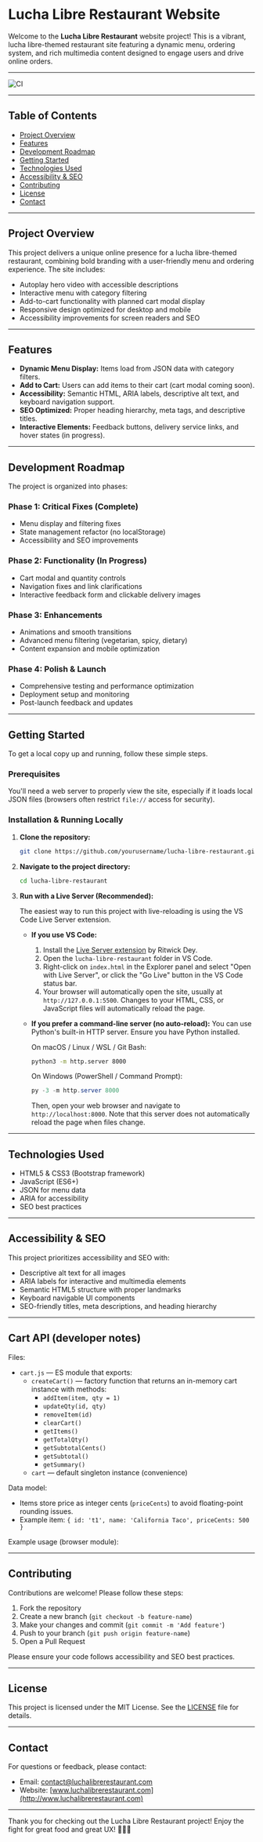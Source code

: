 # Lucha Libre Restaurant Website

Welcome to the **Lucha Libre Restaurant** website project! This is a vibrant, lucha libre-themed restaurant site featuring a dynamic menu, ordering system, and rich multimedia content designed to engage users and drive online orders.

---

![CI](https://github.com/joshl26/lucha-tacos/actions/workflows/ci.yml/badge.svg)

---

## Table of Contents

- [Project Overview](#project-overview)
- [Features](#features)
- [Development Roadmap](#development-roadmap)
- [Getting Started](#getting-started)
- [Technologies Used](#technologies-used)
- [Accessibility & SEO](#accessibility--seo)
- [Contributing](#contributing)
- [License](#license)
- [Contact](#contact)

---

## Project Overview

This project delivers a unique online presence for a lucha libre-themed restaurant, combining bold branding with a user-friendly menu and ordering experience. The site includes:

- Autoplay hero video with accessible descriptions
- Interactive menu with category filtering
- Add-to-cart functionality with planned cart modal display
- Responsive design optimized for desktop and mobile
- Accessibility improvements for screen readers and SEO

---

## Features

- **Dynamic Menu Display:** Items load from JSON data with category filters.
- **Add to Cart:** Users can add items to their cart (cart modal coming soon).
- **Accessibility:** Semantic HTML, ARIA labels, descriptive alt text, and keyboard navigation support.
- **SEO Optimized:** Proper heading hierarchy, meta tags, and descriptive titles.
- **Interactive Elements:** Feedback buttons, delivery service links, and hover states (in progress).

---

## Development Roadmap

The project is organized into phases:

### Phase 1: Critical Fixes (Complete)

- Menu display and filtering fixes
- State management refactor (no localStorage)
- Accessibility and SEO improvements

### Phase 2: Functionality (In Progress)

- Cart modal and quantity controls
- Navigation fixes and link clarifications
- Interactive feedback form and clickable delivery images

### Phase 3: Enhancements

- Animations and smooth transitions
- Advanced menu filtering (vegetarian, spicy, dietary)
- Content expansion and mobile optimization

### Phase 4: Polish & Launch

- Comprehensive testing and performance optimization
- Deployment setup and monitoring
- Post-launch feedback and updates

---

## Getting Started

To get a local copy up and running, follow these simple steps.

### Prerequisites

You'll need a web server to properly view the site, especially if it loads local JSON files (browsers often restrict `file://` access for security).

### Installation & Running Locally

1.  **Clone the repository:**
    ```bash
    git clone https://github.com/yourusername/lucha-libre-restaurant.git
    ```
2.  **Navigate to the project directory:**

    ```bash
    cd lucha-libre-restaurant
    ```

3.  **Run with a Live Server (Recommended):**

    The easiest way to run this project with live-reloading is using the VS Code Live Server extension.

    - **If you use VS Code:**

      1.  Install the [Live Server extension](https://marketplace.visualstudio.com/items?itemName=ritwickdey.LiveServer) by Ritwick Dey.
      2.  Open the `lucha-libre-restaurant` folder in VS Code.
      3.  Right-click on `index.html` in the Explorer panel and select "Open with Live Server", or click the "Go Live" button in the VS Code status bar.
      4.  Your browser will automatically open the site, usually at `http://127.0.0.1:5500`. Changes to your HTML, CSS, or JavaScript files will automatically reload the page.

    - **If you prefer a command-line server (no auto-reload):**
      You can use Python's built-in HTTP server. Ensure you have Python installed.

      On macOS / Linux / WSL / Git Bash:

      ```bash
      python3 -m http.server 8000
      ```

      On Windows (PowerShell / Command Prompt):

      ```powershell
      py -3 -m http.server 8000
      ```

      Then, open your web browser and navigate to `http://localhost:8000`. Note that this server does not automatically reload the page when files change.

---

## Technologies Used

- HTML5 & CSS3 (Bootstrap framework)
- JavaScript (ES6+)
- JSON for menu data
- ARIA for accessibility
- SEO best practices

---

## Accessibility & SEO

This project prioritizes accessibility and SEO with:

- Descriptive alt text for all images
- ARIA labels for interactive and multimedia elements
- Semantic HTML5 structure with proper landmarks
- Keyboard navigable UI components
- SEO-friendly titles, meta descriptions, and heading hierarchy

---

## Cart API (developer notes)

Files:

- `cart.js` — ES module that exports:
  - `createCart()` — factory function that returns an in-memory cart instance with methods:
    - `addItem(item, qty = 1)`
    - `updateQty(id, qty)`
    - `removeItem(id)`
    - `clearCart()`
    - `getItems()`
    - `getTotalQty()`
    - `getSubtotalCents()`
    - `getSubtotal()`
    - `getSummary()`
  - `cart` — default singleton instance (convenience)

Data model:

- Items store price as integer cents (`priceCents`) to avoid floating-point rounding issues.
- Example item: `{ id: 't1', name: 'California Taco', priceCents: 500 }`

Example usage (browser module):

<script type="module">
  import { cart } from './cart.js';

  // add item
  cart.addItem({ id: 't1', name: 'California Taco', priceCents: 500 }, 2);

  // read totals
  const summary = cart.getSummary();
  console.log('Items in cart:', summary.items);
  console.log('Total items:', summary.totalQty);
  console.log('Subtotal ($):', summary.subtotal);
</script>

---

## Contributing

Contributions are welcome! Please follow these steps:

1. Fork the repository
2. Create a new branch (`git checkout -b feature-name`)
3. Make your changes and commit (`git commit -m 'Add feature'`)
4. Push to your branch (`git push origin feature-name`)
5. Open a Pull Request

Please ensure your code follows accessibility and SEO best practices.

---

## License

This project is licensed under the MIT License. See the [LICENSE](LICENSE) file for details.

---

## Contact

For questions or feedback, please contact:

- Email: contact@luchalibrerestaurant.com
- Website: [www.luchalibrerestaurant.com](http://www.luchalibrerestaurant.com)

---

Thank you for checking out the Lucha Libre Restaurant project! Enjoy the fight for great food and great UX! 🤼‍♂️🌮
